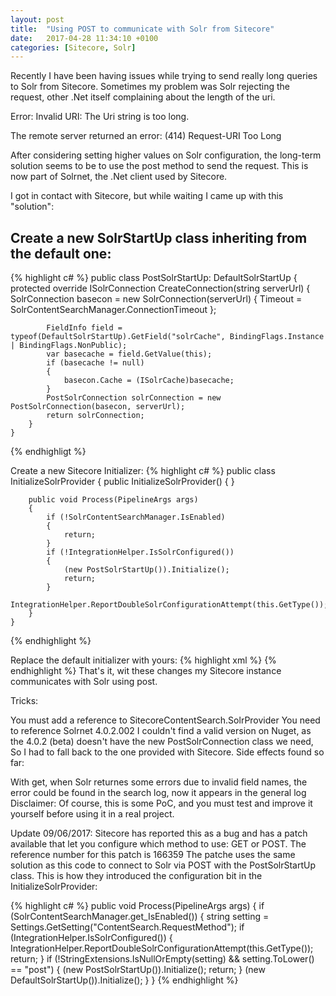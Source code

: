 ```yaml
---
layout: post
title:  "Using POST to communicate with Solr from Sitecore"
date:   2017-04-28 11:34:10 +0100
categories: [Sitecore, Solr]
---
```


Recently I have been having issues while trying to send really long queries to Solr from Sitecore. Sometimes my problem was Solr rejecting the request, other .Net itself complaining about the length of the uri.

Error: Invalid URI: The Uri string is too long.

The remote server returned an error: (414) Request-URI Too Long

After considering setting higher values on Solr configuration, the long-term solution seems to be to use the post method to send the request. This is now part of Solrnet, the .Net client used by Sitecore.

I got in contact with Sitecore, but while waiting I came up with this "solution":
## Create a new SolrStartUp class inheriting from the default one:
 {% highlight c# %}
public class PostSolrStartUp: DefaultSolrStartUp
    {
        protected override ISolrConnection CreateConnection(string serverUrl)
        {
            SolrConnection basecon = new SolrConnection(serverUrl) { Timeout = SolrContentSearchManager.ConnectionTimeout };
            
 
            FieldInfo field = typeof(DefaultSolrStartUp).GetField("solrCache", BindingFlags.Instance | BindingFlags.NonPublic);
            var basecache = field.GetValue(this);
            if (basecache != null)
            {
                basecon.Cache = (ISolrCache)basecache;
            }
            PostSolrConnection solrConnection = new PostSolrConnection(basecon, serverUrl);
            return solrConnection;
        }
    }
 {% endhighligt %}

Create a new Sitecore Initializer:
{% highlight c# %}
public class InitializeSolrProvider
    {
        public InitializeSolrProvider()
        {
        }

        public void Process(PipelineArgs args)
        {
            if (!SolrContentSearchManager.IsEnabled)
            {
                return;
            }
            if (!IntegrationHelper.IsSolrConfigured())
            {
                (new PostSolrStartUp()).Initialize();
                return;
            }
            IntegrationHelper.ReportDoubleSolrConfigurationAttempt(this.GetType());
        }
    }
{% endhighlight %}

Replace the default initializer with yours:
{% highlight xml %}
  <sitecore>
    <pipelines>
      <initialize>
        <processor type="ClearPeople.Sitecore.ContentSearch.SolrProvider.InitializeSolrProvider, ClearPeople.Sitecore" patch:instead="processor[@type='Sitecore.ContentSearch.SolrProvider.Pipelines.Loader.InitializeSolrProvider, Sitecore.ContentSearch.SolrProvider']" />
      </initialize>
    </pipelines>
  </sitecore>
{% endhighlight %}
That's it, wit these changes my Sitecore instance communicates with Solr using post.

Tricks:

You must add a reference to SitecoreContentSearch.SolrProvider
You need to reference Solrnet 4.0.2.002 I couldn't find a valid version on Nuget, as the 4.0.2 (beta) doesn't have the new PostSolrConnection class we need, So I had to fall back to the one provided with Sitecore.
Side effects found so far:

With get, when Solr returnes some errors due to invalid field names, the error could be found in the search log, now it appears in the general log
Disclaimer: Of course, this is some PoC, and you must test and improve it yourself before using it in a real project.

Update 09/06/2017: Sitecore has reported this as a bug and has a patch available that let you configure which method to use: GET or POST. The reference number for this patch is 166359 The patche uses the same solution as this code to connect to Solr via POST with the PostSolrStartUp class. This is how they introduced the configuration bit in the InitializeSolrProvider:
 
{% highlight c# %}
public void Process(PipelineArgs args)
{
    if (SolrContentSearchManager.get_IsEnabled())
    {
        string setting = Settings.GetSetting("ContentSearch.RequestMethod");
        if (IntegrationHelper.IsSolrConfigured())
        {
            IntegrationHelper.ReportDoubleSolrConfigurationAttempt(this.GetType());
            return;
        }
        if (!StringExtensions.IsNullOrEmpty(setting) && setting.ToLower() == "post")
        {
            (new PostSolrStartUp()).Initialize();
            return;
        }
        (new DefaultSolrStartUp()).Initialize();
    }
}
{% endhighlight %}